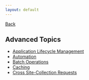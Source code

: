 ```yaml
---
layout: default
---
```

<div class="page-info" markdown="1">

[Back](/)
## Advanced Topics

</div>

- [Application Lifecycle Management](alm)
- [Automation](automation)
- [Batch Operations](batch-operations)
- [Caching](caching)
- [Cross Site-Collection Requests](cross-sc)